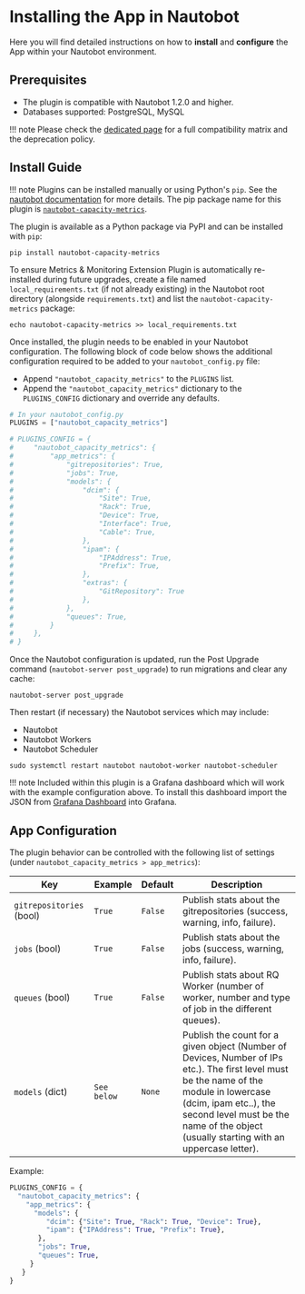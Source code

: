 # Installing the App in Nautobot

Here you will find detailed instructions on how to **install** and **configure** the App within your Nautobot environment.


## Prerequisites

- The plugin is compatible with Nautobot 1.2.0 and higher.
- Databases supported: PostgreSQL, MySQL

!!! note
    Please check the [dedicated page](compatibility_matrix.md) for a full compatibility matrix and the deprecation policy.


## Install Guide

!!! note
    Plugins can be installed manually or using Python's `pip`. See the [nautobot documentation](https://docs.nautobot.com/projects/core/en/stable/plugins/#install-the-package) for more details. The pip package name for this plugin is [`nautobot-capacity-metrics`](https://pypi.org/project/nautobot-capacity-metrics/).

The plugin is available as a Python package via PyPI and can be installed with `pip`:

```shell
pip install nautobot-capacity-metrics
```

To ensure Metrics & Monitoring Extension Plugin is automatically re-installed during future upgrades, create a file named `local_requirements.txt` (if not already existing) in the Nautobot root directory (alongside `requirements.txt`) and list the `nautobot-capacity-metrics` package:

```shell
echo nautobot-capacity-metrics >> local_requirements.txt
```

Once installed, the plugin needs to be enabled in your Nautobot configuration. The following block of code below shows the additional configuration required to be added to your `nautobot_config.py` file:

- Append `"nautobot_capacity_metrics"` to the `PLUGINS` list.
- Append the `"nautobot_capacity_metrics"` dictionary to the `PLUGINS_CONFIG` dictionary and override any defaults.

```python
# In your nautobot_config.py
PLUGINS = ["nautobot_capacity_metrics"]

# PLUGINS_CONFIG = {
#     "nautobot_capacity_metrics": {
#         "app_metrics": {
#             "gitrepositories": True,
#             "jobs": True,
#             "models": {
#                 "dcim": {
#                     "Site": True,
#                     "Rack": True,
#                     "Device": True,
#                     "Interface": True,
#                     "Cable": True,
#                 },
#                 "ipam": {
#                     "IPAddress": True,
#                     "Prefix": True,
#                 },
#                 "extras": {
#                     "GitRepository": True
#                 },
#             },
#             "queues": True,
#         }
#     },
# }
```

Once the Nautobot configuration is updated, run the Post Upgrade command (`nautobot-server post_upgrade`) to run migrations and clear any cache:

```shell
nautobot-server post_upgrade
```

Then restart (if necessary) the Nautobot services which may include:

- Nautobot
- Nautobot Workers
- Nautobot Scheduler

```shell
sudo systemctl restart nautobot nautobot-worker nautobot-scheduler
```

!!! note
    Included within this plugin is a Grafana dashboard which will work with the example configuration above. To install this dashboard import the JSON from [Grafana Dashboard](https://github.com/nautobot/nautobot-plugin-capacity-metrics/blob/develop/examples/nautobot_grafana_dashboard.json) into Grafana.


## App Configuration

The plugin behavior can be controlled with the following list of settings (under `nautobot_capacity_metrics > app_metrics`):

| Key     | Example | Default | Description                          |
| ------- | ------ | -------- | ------------------------------------- |
| `gitrepositories` (bool) | `True` | `False` | Publish stats about the gitrepositories (success, warning, info, failure). |
| `jobs` (bool) | `True` | `False` | Publish stats about the jobs (success, warning, info, failure). |
| `queues` (bool) | `True` | `False` | Publish stats about RQ Worker (number of worker, number and type of job in the different queues). |
| `models` (dict) | `See below` | `None` | Publish the count for a given object (Number of Devices, Number of IPs etc.). The first level must be the name of the module in lowercase (dcim, ipam etc..), the second level must be the name of the object (usually starting with an uppercase letter). |

Example:

```python
PLUGINS_CONFIG = {
  "nautobot_capacity_metrics": {
    "app_metrics": {
      "models": {
         "dcim": {"Site": True, "Rack": True, "Device": True},
         "ipam": {"IPAddress": True, "Prefix": True},
       },
       "jobs": True,
       "queues": True,
     }
   }
}
```
